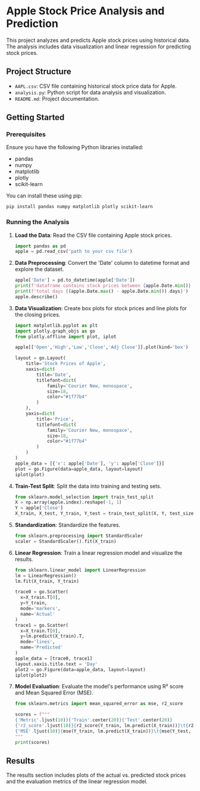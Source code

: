 
# Apple Stock Price Analysis and Prediction

This project analyzes and predicts Apple stock prices using historical data. The analysis includes data visualization and linear regression for predicting stock prices.

## Project Structure

- `AAPL.csv`: CSV file containing historical stock price data for Apple.
- `analysis.py`: Python script for data analysis and visualization.
- `README.md`: Project documentation.

## Getting Started

### Prerequisites

Ensure you have the following Python libraries installed:

- pandas
- numpy
- matplotlib
- plotly
- scikit-learn

You can install these using pip:

```bash
pip install pandas numpy matplotlib plotly scikit-learn
```

### Running the Analysis

1. **Load the Data**: Read the CSV file containing Apple stock prices.
    ```python
    import pandas as pd
    apple = pd.read_csv('path to your csv file')
    ```

2. **Data Preprocessing**: Convert the 'Date' column to datetime format and explore the dataset.
    ```python
    apple['Date'] = pd.to_datetime(apple['Date'])
    print(f'dataframe contains stock prices between {apple.Date.min()} {apple.Date.max()}')
    print(f'total days {(apple.Date.max() - apple.Date.min()).days}')
    apple.describe()
    ```

3. **Data Visualization**: Create box plots for stock prices and line plots for the closing prices.
    ```python
    import matplotlib.pyplot as plt
    import plotly.graph_objs as go
    from plotly.offline import plot, iplot

    apple[['Open','High','Low','Close','Adj Close']].plot(kind='box')

    layout = go.Layout(
        title='Stock Prices of Apple',
        xaxis=dict(
            title='Date',
            titlefont=dict(
                family='Courier New, monospace',
                size=18,
                color="#1f77b4" 
            )
        ),
        yaxis=dict(
            title='Price',
            titlefont=dict(
                family='Courier New, monospace',
                size=18,
                color="#1f77b4"  
            )
        )
    )
    apple_data = [{'x': apple['Date'], 'y': apple['Close']}]
    plot = go.Figure(data=apple_data, layout=layout)
    iplot(plot)
    ```

4. **Train-Test Split**: Split the data into training and testing sets.
    ```python
    from sklearn.model_selection import train_test_split
    X = np.array(apple.index).reshape(-1, 1)
    Y = apple['Close']
    X_train, X_test, Y_train, Y_test = train_test_split(X, Y, test_size=0.3, random_state=101)
    ```

5. **Standardization**: Standardize the features.
    ```python
    from sklearn.preprocessing import StandardScaler
    scaler = StandardScaler().fit(X_train)
    ```

6. **Linear Regression**: Train a linear regression model and visualize the results.
    ```python
    from sklearn.linear_model import LinearRegression
    lm = LinearRegression()
    lm.fit(X_train, Y_train)

    trace0 = go.Scatter(
      x=X_train.T[0],
      y=Y_train,
      mode='markers',
      name='Actual'
    )
    trace1 = go.Scatter(
      x=X_train.T[0],
      y=lm.predict(X_train).T,
      mode='lines',
      name='Predicted'
    )
    apple_data = [trace0, trace1]
    layout.xaxis.title.text = 'Day'
    plot2 = go.Figure(data=apple_data, layout=layout)
    iplot(plot2)
    ```

7. **Model Evaluation**: Evaluate the model's performance using R² score and Mean Squared Error (MSE).
    ```python
    from sklearn.metrics import mean_squared_error as mse, r2_score

    scores = f"""
    {'Metric'.ljust(10)}{'Train'.center(20)}{'Test'.center(20)}
    {'r2_score'.ljust(10)}{r2_score(Y_train, lm.predict(X_train))}\t{r2_score(Y_test, lm.predict(X_test))}
    {'MSE'.ljust(10)}{mse(Y_train, lm.predict(X_train))}\t{mse(Y_test, lm.predict(X_test))}
    """
    print(scores)
    ```

## Results

The results section includes plots of the actual vs. predicted stock prices and the evaluation metrics of the linear regression model. 


